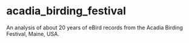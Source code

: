# acadia_birding_festival
An analysis of about 20 years of eBird records from the Acadia Birding Festival, Maine, USA.
